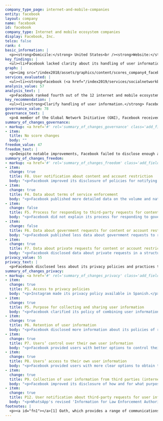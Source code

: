 ```yaml
---
company_type_page: internet-and-mobile-companies
entity: facebook
layout: company
name: facebook
id: facebook
company_type: Internet and mobile ecosystem companies
display: Facebook, Inc.
telco: false
rank: 4
basic_information: | 
  <p><strong>Domicile:</strong> United States<br /><strong>Website:</strong> <a href="http://www.facebook.com">www.facebook.com</a>&nbsp;</p>
key_findings: | 
  <ul><li>Facebook lacked clarity about its handling of user information and about what it does to keep user data secure&mdash;including policies limiting employee access to user data and for handling data breaches.</li><li>Facebook improved disclosure of how it enforces its own rules, but it disclosed less than in previous years about how it responds to government requests to remove content or deactivate accounts.</li><li>While Facebook failed to disclose enough about its policies and practices affecting users&rsquo; freedom of expression and privacy, its relatively high place in the ranking was due, in part, to greater transparency about policies related to government demands.</li></ul>
graph: | 
  <p><img src="/index2018/assets/graphics/content/scores_company4_facebook.jpg" /></p>
services_evaluated: | 
  <ul><li><strong>Facebook (<a href="/index2019/services/socialnetworkblog/">Social networking &amp; blog</a>)</strong></li><li><strong>Instagram (<a href="/index2019/services/videophoto/">Video &amp; photo sharing</a>)</strong></li><li><strong>Messenger (<a href="/index2019/services/messagingvoip/">Messaging &amp; VoIP</a>)</strong></li><li><strong>WhatsApp (<a href="/index2019/services/messagingvoip/">Messaging &amp; VoIP</a>)</strong></li></ul>
analysis_value: 57
analysis_text: | 
  <p>Facebook ranked fourth out of the 12 internet and mobile ecosystem companies evaluated, disclosing less about policies and practices affecting freedom of expression and privacy than Microsoft, Verizon Media,<a href="#fn1"><sup>1</sup></a> and Google.<a href="#fn2"><sup>2</sup></a> While it introduced a raft of policy changes over the last year in response to scrutiny by the public and lawmakers over its unclear content moderation policies<a href="#fn3"><sup>3</sup></a> and its mishandling of user data, these changes still fell short in key areas.<a href="#fn4"><sup>4</sup></a> Although Facebook improved its disclosure of actions it took to police content as a result of violations to its own rules, it disclosed less than in previous years about how it responds to third party requests to remove content or deactivate accounts. While it made numerous revisions to its privacy policy that clarified different aspects of how it handles user data, these steps still fell vastly short of giving users a clear picture of its data collection and sharing policies&mdash;or clear options to control what is being collected and shared. Facebook also lacked clarity about what it does to keep user data secure, including whether it monitors employee access to user data and its policies for handling data breaches. As in previous years, Facebook&rsquo;s grievance and remedy mechanisms remained among the weakest of any company in the RDR Index.</p><hr /><p><strong>Facebook, Inc.</strong> operates social networking platforms for users globally.</p><p><strong>Market cap:</strong> USD 510.5 billion<a href="#fn5"><sup>5</sup></a><br /><strong>NasdaqGS:</strong> FB</p>
key_recommendation: | 
  <ul><li><strong>Clarify handling of user information.</strong> Facebook should disclose more about its handling of user information and its policies to keep user information secure.</li><li><strong>Improve human rights due diligence.</strong> Facebook should demonstrate it carries out human rights risk assessments on existing products and services, as well as on its terms of service enforcement, its use of automated decision-making, and its targeted advertising policies and practices.</li><li><strong>Improve appeals mechanisms.</strong> Facebook should improve its grievance and remedy mechanisms for users whose freedom of expression and privacy are violated by the company&rsquo;s policies and practices.</li></ul>
governance_value: 78
governance_text: | 
  <p>A member of the Global Network Initiative (GNI), Facebook received the third-best governance score among the 12 internet and mobile ecosystem companies evaluated, behind Microsoft and Verizon Media. While it published a clear commitment to respect and protect human rights to freedom of expression and privacy (G1), it disclosed little about its due diligence efforts aimed at ensuring that its business operations and practices actually protect these rights in practice (G4). For instance, it disclosed nothing about whether it conducts risk assessments around its targeted advertising policies and practices, or about its use of automated decision-making technologies (G4). Facebook also had one of the lowest scores of any company in the Index for its appeals mechanisms&mdash;even after introducing improvements to its appeals process over the last year. In April 2018, Facebook (the social network) unveiled a new process for remedying wrongful takedowns of content but this mechanism is limited to content removed for nudity, hate speech, or graphic violence.<a href="#fn6"><sup>6</sup></a> Meanwhile, the company lacked a clear appeal mechanism for users to seek remedy when they feel that Facebook has violated their privacy.</p>
summary_of_changes_governance:
- markup: <a href='#' rel='summary_of_changes_governance' class='add_fieldset dashicons-before dashicons-plus'><span>Add fieldset</span></a>
- item:
  title: No score changes
  body: ""
freedom_value: 47
freedom_text: | 
  <p>Despite notable improvements, Facebook failed to disclose enough about its policies affecting freedom of expression, and scored below most of its U.S. peers in this category. It provided relatively clear information about its rules and what types of activity and content are prohibited on its services (F3): it received one of the top scores on this indicator, after Microsoft. While Facebook published its first ever Community Standards Enforcement Report in May 2018<a href="#fn7"><sup>7</sup></a>&mdash;making it one of just four companies in the RDR Index to disclose data about the nature and volume of content it removed, or accounts it restricted for rules violations (F4)&mdash;this data applied just to Facebook (the social network) and not to Instagram, WhatsApp, or Messenger.</p><p>Facebook also disclosed significantly less than in previous years about its process for handling and complying with government requests to restrict content or accounts (F5-F7). Whereas its previous transparency reports specified that data about compliance with government requests applied to all services, Facebook&rsquo;s latest transparency report (January - June 2018) failed to state if the data included information about WhatsApp or Messenger (F5, F6). The company&rsquo;s overall score in the freedom of expression category declined this year as a result.</p>
summary_of_changes_freedom:
- markup: <a href='#' rel='summary_of_changes_freedom' class='add_fieldset dashicons-before dashicons-plus'><span>Add fieldset</span></a>
- item:
  change: true
  title: F8. User notification about content and account restriction
  body: "<p>Facebook improved its disclosure of policies for notifying users who attempt to access content that has been restricted.</p>"
- item:
  change: true
  title: F4. Data about terms of service enforcement
  body: "<p>Facebook published more detailed data on the volume and nature of content and accounts it restricted for violating its rules.</p>"
- item:
  change: false
  title: F5. Process for responding to third-party requests for content or account restriction
  body: "<p>Facebook did not explain its process for responding to government or private requests to restrict content or accounts for WhatsApp and Messenger, and provided less clear disclosure about its process for responding to private requests for Instagram.</p>"
- item:
  change: false
  title: F6. Data about government requests for content or account restriction
  body: "<p>Facebook published less data about government requests to restrict content or accounts.</p>"
- item:
  change: true
  title: F7. Data about private requests for content or account restriction
  body: "<p>Facebook disclosed data about private requests in a structured format.</p>"
privacy_value: 55
privacy_text: | 
  <p>Facebook disclosed less about its privacy policies and practices than most of its U.S. peers, including Microsoft, Apple, Google, and Verizon Media. While it made numerous revisions to its privacy policies that clarified different aspects of how it handles user data, those revisions fell short of giving users a clear picture of its data collection and sharing policies&mdash;or of options for users to control what is being collected and shared. It remained among the least transparent of any internet and mobile ecosystem company about options users have to control how their data is used, including for the purposes of targeted advertising (P7). Facebook was also less transparent than Google, Apple, Microsoft, and Verizon Media about its policies for keeping user data secure (P13-P18): It revealed little about its policies for limiting employee access to user data (P13), and disclosed nothing about its policies for handling data breaches (P15).</p><p>In contrast, Facebook&rsquo;s clarifications about ways users can obtain their data (P8) earned it the top score on that indicator. Of the internet and mobile ecosystem companies evaluated, it was among the most transparent about its handling of government and other types of third-party requests for user information (P10-P12), and was one of the few companies to commit to notifying users of government requests for their data (P12). Like other U.S. companies, Facebook did not divulge the exact number of requests received for user data under Foreign Intelligence Surveillance Act (FISA) requests or National Security Letters (NSLs), or the actions it took in response to these requests, since it is prohibited by law from doing so.<a href="#fn8"><sup>8</sup></a> Facebook provided end-to-end encryption by default for WhatsApp, and gave Messenger users the option to enable end-to-end encryption, although it is not on by default. In contrast, it failed to disclose any information about its encryption practices for Instagram (P16).</p>
summary_of_changes_privacy:
- markup: <a href='#' rel='summary_of_changes_privacy' class='add_fieldset dashicons-before dashicons-plus'><span>Add fieldset</span></a>
- item:
  change: true
  title: P1. Access to privacy policies
  body: "<p>Instagram made its privacy policy available in Spanish.</p>"
- item:
  change: true
  title: P5. Purpose for collecting and sharing user information
  body: "<p>Facebook clarified its policy of combining user information across different services.</p>"
- item:
  change: true
  title: P6. Retention of user information
  body: "<p>Facebook disclosed more information about its policies of retaining user information, including by providing some examples of retention periods for certain types of user information for Facebook, Instagram, and Messenger, and by committing to delete some types of user information after users terminate their Instagram accounts. </p>"
- item:
  change: true
  title: P7. Users’ control over their own user information
  body: "<p>Facebook provided users with better options to control their own user information, including an option to delete some types of user data for Facebook, Instagram and Messenger.</p>"
- item:
  change: true
  title: P8. Users’ access to their own user information
  body: "<p>Facebook provided users with more clear options to obtain the data it holds about them.</p>"
- item:
  change: true
  title: P9. Collection of user information from third parties (internet companies)
  body: "<p>Facebook improved its disclosure of how and for what purposes it tracks users across the internet. </p>"
- item:
  change: true
  title: P12. User notification about third-party requests for user information
  body: "<p>WhatsApp's revised 'Information for Law Enforcement Authorities' page disclosed a commitment to notify users of requests for their user information when possible.</p>"
footnotes: | 
  <p><a id="fn1"></a>[1] Oath, which provides a range of communications services including Yahoo Mail and Tumblr, updated its name to Verizon Media on January 7, 2019.<br /><a id="fn2"></a>[2] For Facebook&rsquo;s performance in the 2018 Index, see: <a href="/index2018/companies/facebook">rankingdigitalrights.org/index2018/companies/facebook</a>&nbsp;<br /><a id="fn3"></a>[3] Julia Carrie Wong and Olivia Solon, &ldquo;Facebook releases content moderation guidelines &ndash; rules long kept secret,&rdquo; Guardian, April 24, 2018. <a href="https://www.theguardian.com/technology/2018/apr/24/facebook-releases-content-moderation-guidelines-secret-rules">www.theguardian.com/technology/2018/apr/24/facebook-releases-content-moderation-guidelines-secret-rules</a>&nbsp;<br /><a id="fn4"></a>[4] Kieran Corcoran, &ldquo;Facebook is overhauling its privacy settings in response to the Cambridge Analytica scandal,&rdquo; Business Insider, March 28, 2018, <a href="https://www.businessinsider.com/facebook-overhauls-privacy-settings-after-cambridge-analytica-scandal-2018-3">www.businessinsider.com/facebook-overhauls-privacy-settings-after-cambridge-analytica-scandal-2018-3</a>&nbsp;<br /><a id="fn5"></a>[5] Bloomberg Markets, Accessed April 18, 2019, <a href="https://www.bloomberg.com/quote/FB:US">www.bloomberg.com/quote/FB:US</a>&nbsp;<br /><a id="fn6"></a>[6] &ldquo;Publishing Our Internal Enforcement Guidelines and Expanding Our Appeals Process,&rdquo; Facebook, April 24, 2018, <a href="https://newsroom.fb.com/news/2018/04/comprehensive-community-standards/">newsroom.fb.com/news/2018/04/comprehensive-community-standards</a>&nbsp;<br /><a id="fn7"></a>[7] &ldquo;Community Standards Enforcement Report,&rdquo; Facebook, <a href="https://transparency.facebook.com/community-standards-enforcement">transparency.facebook.com/community-standards-enforcement</a>&nbsp;&nbsp;<br /><a id="fn8"></a>[8] &ldquo;USA FREEDOM Act of 2015,&rdquo; Pub. L. No. 114&ndash;23 (2015), <a href="https://www.congress.gov/bill/114th-congress/house-bill/2048">www.congress.gov/bill/114th-congress/house-bill/2048</a>&nbsp;</p>
---
```

